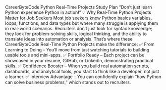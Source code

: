 CareerByteCode Python Real-Time Projects Study
Plan
“Don’t just learn Python experience Python in action!”
💡 Why Real-Time Python Projects Matter for Job Seekers
Most job seekers know Python basics variables, loops, functions, and data types but where
many struggle is applying them in real-world scenarios. Recruiters don’t just look for syntax
knowledge; they look for problem-solving skills, logical thinking, and the ability to translate
ideas into automation or analysis.
That’s where these CareerByteCode Real-Time Python Projects make the difference:
✅ From Learning to Doing – You’ll move from just watching tutorials to building usable tools
and mini-apps.
✅ Portfolio Ready – Each project can be showcased in your resume, GitHub, or LinkedIn,
demonstrating practical skills.
✅ Confidence Booster – When you build real automation scripts, dashboards, and analytical
tools, you start to think like a developer, not just a learner.
✅ Interview Advantage – You can confidently explain “how Python can solve business
problems,” which stands out to recruiters.
